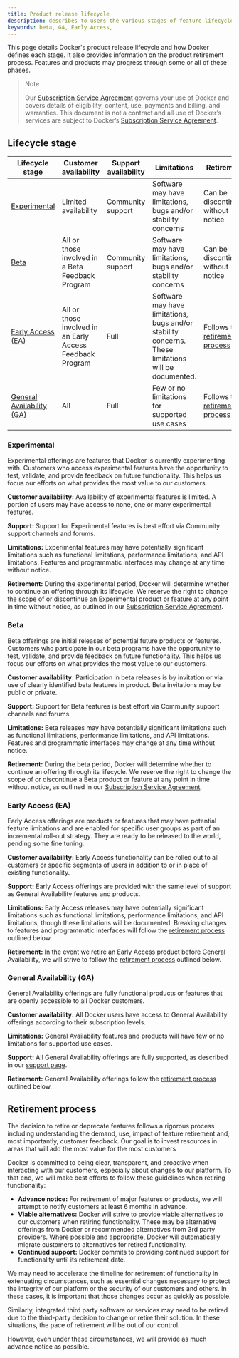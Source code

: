 ```yaml
---
title: Product release lifecycle
description: describes to users the various stages of feature lifecycle from beta to GA.
keywords: beta, GA, Early Access, 
---
```


This page details Docker's product release lifecycle and how Docker defines each stage. It also provides information on the product retirement process. Features and products may progress through some or all of these phases. 

>Note
>
>Our [Subscription Service Agreement](https://www.docker.com/legal/docker-subscription-service-agreement) governs your use of Docker and covers details of eligibility, content, use, payments and billing, and warranties. This document is not a contract and all use of Docker’s services are subject to Docker’s [Subscription Service Agreement](https://www.docker.com/legal/docker-subscription-service-agreement).

## Lifecycle stage

| Lifecycle stage  | Customer availability | Support availability | Limitations | Retirement |
| --- | --- | ---- | ---| ---|
|[Experimental](#experimental)| Limited availability | Community support |Software may have limitations, bugs and/or stability concerns | Can be discontinued without notice |
|[Beta](#beta) | All or those involved in a Beta Feedback Program | Community support | Software may have limitations, bugs and/or stability concerns | Can be discontinued without notice |
| [Early Access (EA)](#early-access-ea) | All or those involved in an Early Access Feedback Program | Full | Software may have limitations, bugs and/or stability concerns.  These limitations will be documented. | Follows the [retirement process](#retirement-process) |
| [General Availability (GA)](#general-availability-ga) | All | Full | Few or no limitations for supported use cases | Follows the [retirement process](#retirement-process) |

### Experimental

Experimental offerings are features that Docker is currently experimenting with. Customers who access experimental features have the opportunity to test, validate, and provide feedback on future functionality. This helps us focus our efforts on what provides the most value to our customers.

**Customer availability:** Availability of experimental features is limited. A portion of users may have access to none, one or many experimental features. 

**Support:** Support for Experimental features is best effort via Community support channels and forums.

**Limitations:** Experimental features may have potentially significant limitations such as functional limitations, performance limitations, and API limitations. Features and programmatic interfaces may change at any time without notice.

**Retirement:** During the experimental period, Docker will determine whether to continue an offering through its lifecycle. We reserve the right to change the scope of or discontinue an Experimental product or feature at any point in time without notice, as outlined in our [Subscription Service Agreement](https://www.docker.com/legal/docker-subscription-service-agreement).

### Beta

Beta offerings are initial releases of potential future products or features. Customers who participate in our beta programs have the opportunity to test, validate, and provide feedback on future functionality. This helps us focus our efforts on what provides the most value to our customers.

**Customer availability:** Participation in beta releases is by invitation or via use of clearly identified beta features in product. Beta invitations may be public or private.

**Support:** Support for Beta features is best effort via Community support channels and forums.

**Limitations:** Beta releases may have potentially significant limitations such as functional limitations, performance limitations, and API limitations. Features and programmatic interfaces may change at any time without notice.

**Retirement:** During the beta period, Docker will determine whether to continue an offering through its lifecycle. We reserve the right to change the scope of or discontinue a Beta product or feature at any point in time without notice, as outlined in our [Subscription Service Agreement](https://www.docker.com/legal/docker-subscription-service-agreement).

### Early Access (EA)

Early Access offerings are products or features that may have potential feature limitations and are enabled for specific user groups as part of an incremental roll-out strategy. They are ready to be released to the world, pending some fine tuning.

**Customer availability:** Early Access functionality can be rolled out to all customers or specific segments of users in addition to or in place of existing functionality.

**Support:** Early Access offerings are provided with the same level of support as General Availability features and products.

**Limitations:** Early Access releases may have potentially significant limitations such as functional limitations, performance limitations, and API limitations, though these limitations will be documented. Breaking changes to features and programmatic interfaces will follow the [retirement process](#retirement-process) outlined below.

**Retirement:** In the event we retire an Early Access product before General Availability, we will strive to follow the [retirement process](#retirement-process) outlined below.

### General Availability (GA)

General Availability offerings are fully functional products or features that are openly accessible to all Docker customers.

**Customer availability:** All Docker users have access to General Availability offerings according to their subscription levels.

**Limitations:** General Availability features and products will have few or no limitations for supported use cases.

**Support:** All General Availability offerings are fully supported, as described in our [support page](https://www.docker.com/support/).

**Retirement:** General Availability offerings follow the [retirement process](#retirement-process) outlined below.


## Retirement process

The decision to retire or deprecate features follows a rigorous process including understanding the demand, use, impact of feature retirement and, most importantly, customer feedback. Our goal is to invest resources in areas that will add the most value for the most customers

Docker is committed to being clear, transparent, and proactive when interacting with our customers, especially about changes to our platform. To that end, we will make best efforts to follow these guidelines when retiring functionality:

- **Advance notice:** For retirement of major features or products, we will attempt to notify customers at least 6 months in advance.
- **Viable alternatives:**  Docker will strive to provide viable alternatives to our customers when retiring functionality. These may be alternative offerings from Docker or recommended alternatives from 3rd party providers. Where possible and appropriate, Docker will automatically migrate customers to alternatives for retired functionality.
- **Continued support:** Docker commits to providing continued support for functionality until its retirement date.

We may need to accelerate the timeline for retirement of functionality in extenuating circumstances, such as essential changes necessary to protect the integrity of our platform or the security of our customers and others. In these cases, it is important that those changes occur as quickly as possible.

Similarly, integrated third party software or services may need to be retired due to the third-party decision to change or retire their solution. In these situations, the pace of retirement will be out of our control.

However, even under these circumstances, we will provide as much advance notice as possible.


